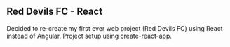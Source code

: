 ## Red Devils FC - React
Decided to re-create my first ever web project (Red Devils FC) using React instead of Angular. Project setup using create-react-app.
